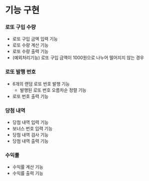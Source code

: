 # 기능 구현
### 로또 구입 수량
- 로또 구입 금액 입력 기능
- 로또 수량 계산 기능
- 로또 수량 출력 기능
- (예외처리기능) 로또 구입 금액이 1000원으로 나누어 떨어지지 않는 경우
### 로또 발행 번호
- 6개의 랜덤 로또 번호 발행 기능
  - 발행된 로또 번호 오름차순 정렬 기능
- 로또 번호 출력 기능
### 당첨 내역
- 당첨 내역 입력 기능
- 보너스 번호 입력 기능
- 당첨 내역 검사 기능
- 당첨 내역 출력 기능
### 수익률
- 수익률 계산 기능
- 수익률 출력 기능